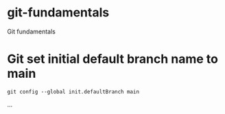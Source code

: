 # git-fundamentals
Git fundamentals

# Git set initial default branch name to main  
```git config --global init.defaultBranch main```

...
